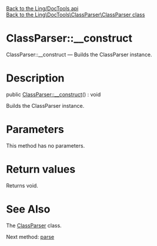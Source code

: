 [Back to the Ling/DocTools api](https://github.com/lingtalfi/DocTools/blob/master/doc/api/Ling/DocTools.md)<br>
[Back to the Ling\DocTools\ClassParser\ClassParser class](https://github.com/lingtalfi/DocTools/blob/master/doc/api/Ling/DocTools/ClassParser/ClassParser.md)


ClassParser::__construct
================



ClassParser::__construct — Builds the ClassParser instance.




Description
================


public [ClassParser::__construct](https://github.com/lingtalfi/DocTools/blob/master/doc/api/Ling/DocTools/ClassParser/ClassParser/__construct.md)() : void




Builds the ClassParser instance.




Parameters
================

This method has no parameters.


Return values
================

Returns void.








See Also
================

The [ClassParser](https://github.com/lingtalfi/DocTools/blob/master/doc/api/Ling/DocTools/ClassParser/ClassParser.md) class.

Next method: [parse](https://github.com/lingtalfi/DocTools/blob/master/doc/api/Ling/DocTools/ClassParser/ClassParser/parse.md)<br>

